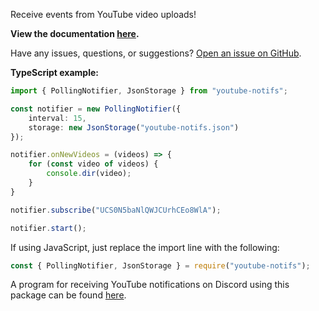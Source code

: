 Receive events from YouTube video uploads!

**View the documentation [here](https://github.com/James-Bennett-295/npm-youtube-notifs/wiki).**

Have any issues, questions, or suggestions? [Open an issue on GitHub](https://github.com/James-Bennett-295/npm-youtube-notifs/issues/new).

**TypeScript example:**
```ts
import { PollingNotifier, JsonStorage } from "youtube-notifs";

const notifier = new PollingNotifier({
    interval: 15,
    storage: new JsonStorage("youtube-notifs.json")
});

notifier.onNewVideos = (videos) => {
    for (const video of videos) {
        console.dir(video);
    }
}

notifier.subscribe("UCS0N5baNlQWJCUrhCEo8WlA");

notifier.start();
```

If using JavaScript, just replace the import line with the following:
```js
const { PollingNotifier, JsonStorage } = require("youtube-notifs");
```

A program for receiving YouTube notifications on Discord using this package can be found [here](https://github.com/James-Bennett-295/youtube-webhook).
